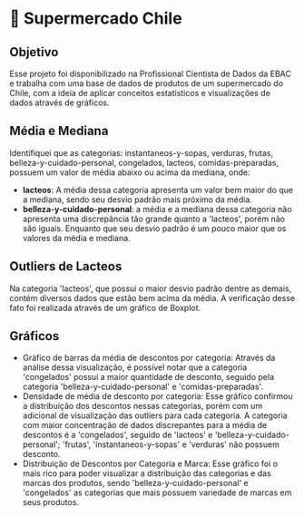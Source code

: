 # 🛒 Supermercado Chile
## Objetivo
Esse projeto foi disponibilizado na Profissional Cientista de Dados da EBAC e trabalha com uma base de dados de produtos de um supermercado do Chile, com a ideia de aplicar conceitos estatísticos e visualizações de dados através de gráficos.

## Média e Mediana
Identifiquei que as categorias: instantaneos-y-sopas, verduras, frutas, belleza-y-cuidado-personal, congelados, lacteos, comidas-preparadas, possuem um valor de média abaixo ou acima da mediana, onde: 
- **lacteos**: A média dessa categoria apresenta um valor bem maior do que a mediana, sendo seu desvio padrão mais próximo da média. <br>
- **belleza-y-cuidado-personal**: a média e a mediana dessa categoria não apresenta uma discrepância tão grande quanto a 'lacteos', porém não são iguais. Enquanto que seu desvio padrão é um pouco maior que os valores da média e mediana. 

## Outliers de Lacteos
Na categoria 'lacteos', que possui o maior desvio padrão dentre as demais, contém diversos dados que estão bem acima da média. A verificação desse fato foi realizada através de um gráfico de Boxplot. 

## Gráficos
- Gráfico de barras da média de descontos por categoria: Através da análise dessa visualização, é possível notar que a categoria 'congelados' possui a maior quantidade de desconto, seguido pela categoria 'belleza-y-cuidado-personal' e 'comidas-preparadas'. <br> 
- Densidade de média de desconto por categoria: Esse gráfico confirmou a distribuição dos descontos nessas categorias, porém com um adicional de visualização das outliers para cada categoria. A categoria com maior concentração de dados discrepantes para a média de descontos é a 'congelados', seguido de 'lacteos' e 'belleza-y-cuidado-personal'; 'frutas', 'instantaneos-y-sopas' e 'verduras' não possuem desconto. <br>
- Distribuição de Descontos por Categoria e Marca: Esse gráfico foi o mais rico para poder visualizar a distribuição das categorias e das marcas dos produtos, sendo 'belleza-y-cuidado-personal' e 'congelados' as categorias que mais possuem variedade de marcas em seus produtos. 
